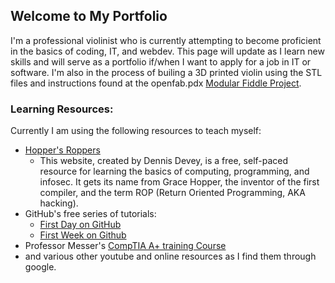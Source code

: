 ## Welcome to My Portfolio

I'm a professional violinist who is currently attempting to become proficient in the basics of coding, IT, and webdev.  This page will update as I learn new skills and will serve as a portfolio if/when I want to apply for a job in IT or software.  I'm also in the process of builing a 3D printed violin using the STL files and instructions found at the openfab.pdx [Modular Fiddle Project](https://openfabpdx.com/modular-fiddle/). 

### Learning Resources: 

Currently I am using the following resources to teach myself:

* [Hopper's Roppers](https://hoppersroppers.org) 
  * This website, created by Dennis Devey, is a free, self-paced resource for learning the basics of computing, programming, and infosec. It gets its name from Grace Hopper, the inventor of the first compiler, and the term ROP (Return Oriented Programming, AKA hacking).  
* GitHub's free series of tutorials: 
  * [First Day on GitHub](https://lab.github.com/githubtraining/first-day-on-github)
  * [First Week on Github](https://lab.github.com/githubtraining/first-week-on-github)
* Professor Messer's [CompTIA A+ training Course](https://www.youtube.com/watch?v=OS9MJjNK6gA&list=PLG49S3nxzAnlGHY8ObL8DiyP3AIu9vd3K)
* and various other youtube and online resources as I find them through google.  



